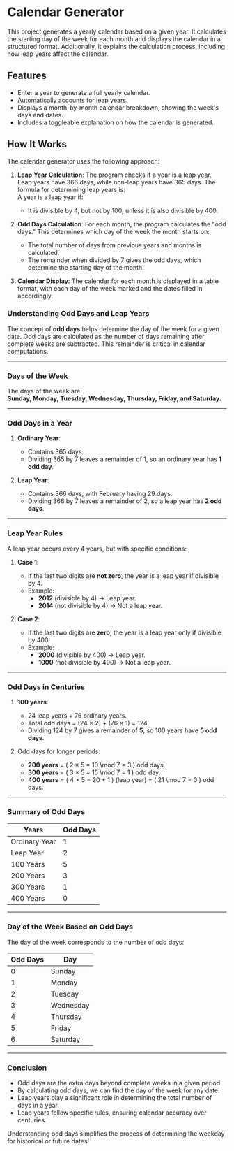 # Calendar Generator

This project generates a yearly calendar based on a given year. It calculates the starting day of the week for each month and displays the calendar in a structured format. Additionally, it explains the calculation process, including how leap years affect the calendar.

## Features

- Enter a year to generate a full yearly calendar.
- Automatically accounts for leap years.
- Displays a month-by-month calendar breakdown, showing the week's days and dates.
- Includes a toggleable explanation on how the calendar is generated.

## How It Works

The calendar generator uses the following approach:

1. **Leap Year Calculation**: The program checks if a year is a leap year. Leap years have 366 days, while non-leap years have 365 days. The formula for determining leap years is:  
    A year is a leap year if:
    - It is divisible by 4, but not by 100, unless it is also divisible by 400.

2. **Odd Days Calculation**: For each month, the program calculates the "odd days." This determines which day of the week the month starts on:
    - The total number of days from previous years and months is calculated.
    - The remainder when divided by 7 gives the odd days, which determine the starting day of the month.

3. **Calendar Display**: The calendar for each month is displayed in a table format, with each day of the week marked and the dates filled in accordingly.

### Understanding Odd Days and Leap Years  

The concept of **odd days** helps determine the day of the week for a given date. Odd days are calculated as the number of days remaining after complete weeks are subtracted. This remainder is critical in calendar computations.  

---

### Days of the Week  
The days of the week are:  
**Sunday, Monday, Tuesday, Wednesday, Thursday, Friday, and Saturday.**  

---

### Odd Days in a Year  
1. **Ordinary Year**:  
   - Contains 365 days.  
   - Dividing 365 by 7 leaves a remainder of 1, so an ordinary year has **1 odd day**.  

2. **Leap Year**:  
   - Contains 366 days, with February having 29 days.  
   - Dividing 366 by 7 leaves a remainder of 2, so a leap year has **2 odd days**.  

---

### Leap Year Rules  

A leap year occurs every 4 years, but with specific conditions:  

1. **Case 1**:  
   - If the last two digits are **not zero**, the year is a leap year if divisible by 4.  
   - Example:  
     - **2012** (divisible by 4) → Leap year.  
     - **2014** (not divisible by 4) → Not a leap year.  

2. **Case 2**:  
   - If the last two digits are **zero**, the year is a leap year only if divisible by 400.  
   - Example:  
     - **2000** (divisible by 400) → Leap year.  
     - **1000** (not divisible by 400) → Not a leap year.  

---

### Odd Days in Centuries  

1. **100 years**:  
   - 24 leap years + 76 ordinary years.  
   - Total odd days = (24 × 2) + (76 × 1) = 124.  
   - Dividing 124 by 7 gives a remainder of **5**, so 100 years have **5 odd days**.  

2. Odd days for longer periods:  
   - **200 years** = \( 2 × 5 = 10 \mod 7 = 3 \) odd days.  
   - **300 years** = \( 3 × 5 = 15 \mod 7 = 1 \) odd day.  
   - **400 years** = \( 4 × 5 = 20 + 1 \) (leap year) = \( 21 \mod 7 = 0 \) odd days.  

---

### Summary of Odd Days  

| **Years**         | **Odd Days** |  
|--------------------|--------------|  
| Ordinary Year      | 1            |  
| Leap Year          | 2            |  
| 100 Years          | 5            |  
| 200 Years          | 3            |  
| 300 Years          | 1            |  
| 400 Years          | 0            |  

---

### Day of the Week Based on Odd Days  

The day of the week corresponds to the number of odd days:  

| **Odd Days** | **Day**      |  
|--------------|--------------|  
| 0            | Sunday       |  
| 1            | Monday       |  
| 2            | Tuesday      |  
| 3            | Wednesday    |  
| 4            | Thursday     |  
| 5            | Friday       |  
| 6            | Saturday     |  

---

### Conclusion  

- Odd days are the extra days beyond complete weeks in a given period.  
- By calculating odd days, we can find the day of the week for any date.  
- Leap years play a significant role in determining the total number of days in a year.  
- Leap years follow specific rules, ensuring calendar accuracy over centuries.  

Understanding odd days simplifies the process of determining the weekday for historical or future dates!


